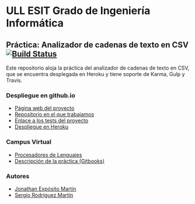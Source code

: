 # ULL ESIT Grado de Ingeniería Informática

## Práctica: Analizador de cadenas de texto en CSV [![Build Status](https://travis-ci.org/alu0100699968/ajax-ecma6-modules-files-sergio-jonathan.svg?branch=master)](https://travis-ci.org/alu0100699968/ajax-ecma6-modules-files-sergio-jonathan)

Este repositorio aloja la práctica del analizador de cadenas de texto en CSV, que se encuentra
desplegada en Heroku y tiene soporte de Karma, Gulp y Travis.

### Despliegue en github.io

* [Página web del proyecto](http://ull-esit-gradoii-pl.github.io/ajax-ecma6-modules-files-sergio-jonathan/)
* [Repositorio en el que trabajamos](https://github.com/alu0100696455/ajax-ecma6-modules-files-sergio-jonathan/)
* [Enlace a los tests del proyecto](http://ull-esit-gradoii-pl.github.io/ajax-ecma6-modules-files-sergio-jonathan/tests/)
* [Despliegue en Heroku](http://csv-analyzer.herokuapp.com/)

### Campus Virtual

* [Procesadores de Lenguajes](https://campusvirtual.ull.es/1516/course/view.php?id=178)
* [Descripción de la práctica (Gitbooks)](https://casianorodriguezleon.gitbooks.io/pl1516/content/practicas/csv.html)

### Autores

* [Jonathan Expósito Martín](https://alu0100696455.github.io)
* [Sergio Rodríguez Martín](https://alu0100699968.github.io)
